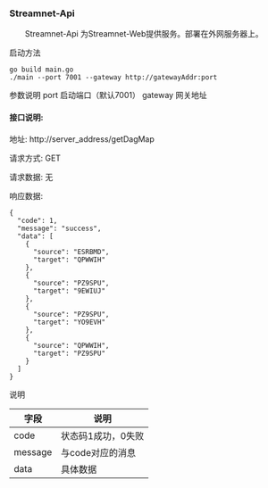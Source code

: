 ### Streamnet-Api
&emsp;&emsp;Streamnet-Api 为Streamnet-Web提供服务。部署在外网服务器上。

启动方法 

    go build main.go
    ./main --port 7001 --gateway http://gatewayAddr:port

参数说明
port 启动端口（默认7001）
gateway 网关地址

#### 接口说明:
地址: http://server_address/getDagMap

请求方式: GET

请求数据: 无

响应数据: 

    {
      "code": 1,
      "message": "success",
      "data": [
        {
          "source": "ESRBMD",
          "target": "QPWWIH"
        },
        {
          "source": "PZ9SPU",
          "target": "9EWIUJ"
        },
        {
          "source": "PZ9SPU",
          "target": "YO9EVH"
        },
        {
          "source": "QPWWIH",
          "target": "PZ9SPU"
        }
      ]
    }

说明

|字段|说明|
|----|----|
|code|状态码1成功，0失败|
|message|与code对应的消息|
|data|具体数据|
